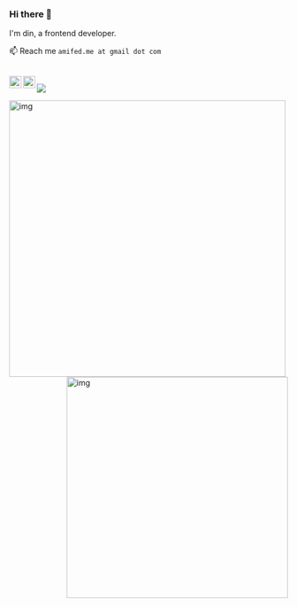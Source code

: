 ### Hi there 👋

I'm din, a frontend developer.

📫 Reach me `amifed.me at gmail dot com`

<br />

<a href="https://github.com/iamdin/">
  <img align="left" alt="yisar" width="22px" src="https://cdn.jsdelivr.net/npm/simple-icons@3.1.0/icons/github.svg" />
</a>
<a target="_blank" href="https://juejin.cn/user/817692381817880">
  <img align="left" title="掘金" alt="chokcoco" width="22px" src="https://github.com/chokcoco/chokcoco/blob/main/juejin.svg" />
</a>

![](https://visitor-badge.glitch.me/badge?page_id=iamdin.iamdin)


<img align="left" alt="img" width="500px" src="https://github-readme-stats.vercel.app/api?username=iamdin&hide=contribs,prs&count_private=true&show_icons=true&&theme=vue-dark" />

<img align="right" alt="img" width="400px" src="https://media.giphy.com/media/SWoSkN6DxTszqIKEqv/giphy.gif" />
